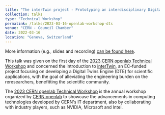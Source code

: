 ```yaml
---
title: "The interTwin project - Prototyping an interdisciplinary Digital Twin Engine"
collection: talks
type: "Technical Workshop"
permalink: /talks/2023-03-16-openlab-workshop-dts
venue: "CERN - Council Chamber"
date: 2022-03-16
location: "Geneva, Switzerland"
---
```


More information (e.g., slides and recording) [can be found here](https://indico.cern.ch/event/1225408/contributions/5249300/).

This talk was given on the first day of the [2023 CERN openlab Technical Workshop](https://indico.cern.ch/event/1225408/) and concerned the
introduction to [interTwin](), an EC-funded project focusing on developing a Digital Twins Engine (DTE) for scientific applications, 
with the goal of alleviating the engineering burden on the reresearchers, benefitting the scientific community.

The [2023 CERN openlab Technical Workshop](https://indico.cern.ch/event/1225408/) is the annual workshop organized by [CERN openlab](https://openlab.cern/)
to showcase the advancements in computing technologies developed by CERN's IT department, also by collaborating with industry players, such as NVIDIA, Microsoft and Intel.
